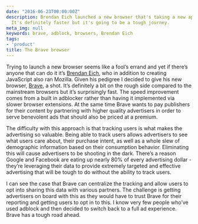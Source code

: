 ```yaml
---
date: "2016-06-23T00:00:00Z"
description: Brendan Eich launched a new browser that's taking a new approach to advertsing.
  It's definitely faster but it's going to be a tough journey.
meta_img: null
keywords: brave, adblock, browsers, Brendan Eich
tags:
- 'product'
title: The Brave browser
---
```


Trying to launch a new browser seems like a fool’s errand and yet if there’s anyone that can do it it’s [Brendan Eich](https://en.wikipedia.org/wiki/Brendan_Eich), who in addition to creating JavaScript also ran Mozilla. Given his pedigree I decided to give his new browser, [Brave](https://brave.com/), a shot. It’s definitely a bit on the rough side compared to the mainstream browsers but it’s surprisingly fast. The speed improvement comes from a built in adblocker rather than having it implemented via slower browser extensions. At the same time Brave wants to pay publishers for their content by partnering with higher quality advertisers in order to serve benevolent ads that should also be priced at a premium.

The difficulty with this approach is that tracking users is what makes the advertising so valuable. Being able to track users allows advertisers to see what users care about, their purchase intent, as well as a whole slew of demographic information based on their consumption behavior. Eliminating this will cause advertisers to be shooting in the dark. There’s a reason Google and Facebook are eating up nearly 80% of every advertising dollar - they’re leveraging their data to provide extremely targeted and effective advertising that will be tough to do without the ability to track users.

I can see the case that Brave can centralize the tracking and allow users to opt into sharing this data with various partners. The challenge is getting advertisers on board with this as they would have to trust Brave for their reporting and getting users to opt in to this. I know very few people who’ve used adblock and then decided to switch back to a full ad experience. Brave has a tough road ahead.
